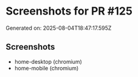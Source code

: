 # Screenshots for PR #125

Generated on: 2025-08-04T18:47:17.595Z

## Screenshots
- home-desktop (chromium)
- home-mobile (chromium)
